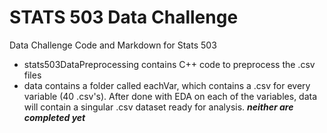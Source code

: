 # STATS 503 Data Challenge
Data Challenge Code and Markdown for Stats 503

* stats503DataPreprocessing contains C++ code to preprocess the .csv files
* data contains a folder called eachVar, which contains a .csv for every variable (40 .csv's). After done with EDA on each of the variables, data will contain a singular .csv dataset ready for analysis. ***neither are completed yet***
